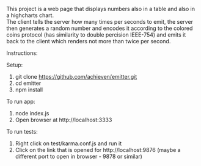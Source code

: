 This project is a web page that displays numbers also in a table and also in a highcharts chart.  
The client tells the server how many times per seconds to emit, the server then generates a random number and encodes it according to the colored coins protocol (has similarity to double percision IEEE-754) and emits it back to the client which renders not more than twice per second.

Instructions:

Setup:    
1. git clone https://github.com/achieven/emitter.git    
2. cd emitter    
3. npm install    

To run app:

1. node index.js
2. Open browser at http://localhost:3333

To run tests:

1. Right click on test/karma.conf.js and run it    
2. Click on the link that is opened for http://localhost:9876 (maybe a different port to open in browser  - 9878 or similar)

